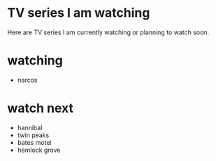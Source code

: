 # TV series I am watching
Here are TV series I am currently watching or planning to watch soon.

# watching
- narcos

# watch next
- hannibal
- twin peaks
- bates motel
- hemlock grove
